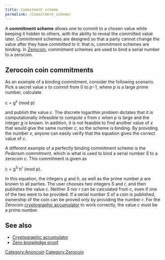 ```yaml
---
title: Commitment scheme
permalink: /Commitment_scheme/
---
```


A **commitment scheme** allows one to commit to a chosen value while keeping it hidden to others, with the ability to reveal the committed value later. Commitment schemes are designed so that a party cannot change the value after they have committed to it: that is, commitment schemes are binding. In [Zerocoin](/Zerocoin "wikilink"), commitment schemes are used to bind a serial number to a zerocoin.

Zerocoin coin commitments
-------------------------

As an example of a binding commitment, consider the following scenario. Pick a secret value *x* to commit from 0 to *p*−1, where *p* is a large prime number, calculate


c = g<sup>x</sup> (mod p)

and publish the value *c*. The discrete logarithm problem dictates that it is computationally infeasible to compute *x* from *c* when *p* is large and the integer *g* is known. In addition, it is not feasible to find another value of *x* that would give the same number *c*, so the scheme is binding. By providing the number *x*, anyone can easily verify that the equation gives the correct value of *c*.

A different example of a perfectly binding commitment scheme is the *Pedersen commitment*, which is what is used to bind a serial number *S* to a zerocoin *c*. This commitment is given as


c = g<sup>S</sup> h<sup>r</sup> (mod p).

In this equation, the integers *g* and *h*, as well as the prime number *p* are known to all parties. The user chooses two integers *S* and *r*, and then publishes the value *c*. Neither *S* nor *r* can be calculated from *c*, even if one of the two were to be provided. If a serial number *S* of a coin is published, ownership of the coin can be proved only by providing the number *r*. For the Zerocoin [cryptographic accumulator](/Cryptographic_accumulator "wikilink") to work correctly, the value *c* must be a prime number.

See also
--------

-   [Cryptographic accumulator](/Cryptographic_accumulator "wikilink")
-   [Zero-knowledge proof](/Zero-knowledge_proof "wikilink")

[Category:Anoncoin](/Category:Anoncoin "wikilink") [Category:Zerocoin](/Category:Zerocoin "wikilink")